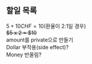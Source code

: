 ## 할일 목록

$5 + 10CHF = 10$(환율이 2:1일 경우)   
~~$5 x 2 = $10~~   
amount를 private으로 만들기   
Dollar 부작용(side effect)?   
Money 반올림?   